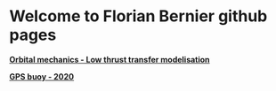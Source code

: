 # Welcome to Florian Bernier github pages

[**Orbital mechanics - Low thrust transfer modelisation**](https://github.com/flobernier/ghp-pdf/blob/dev/low_thrust_transfer.pdf)

[**GPS buoy - 2020**](/posts/gps_buoy/gps_buoy.md)




